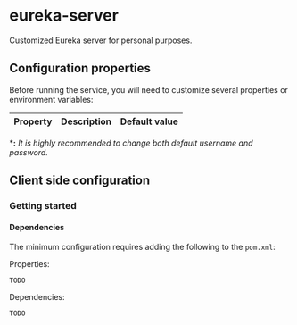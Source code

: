 # eureka-server

Customized Eureka server for personal purposes.

## Configuration properties

Before running the service, you will need to customize several properties or environment variables:

Property | Description | Default value
--|--|--


***:** *It is highly recommended to change both default username and password.*

## Client side configuration

### Getting started

#### Dependencies

The minimum configuration requires adding the following to the ``pom.xml``:

Properties:

``TODO``

Dependencies:

``TODO``
